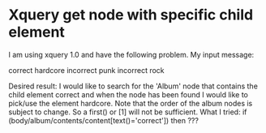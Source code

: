 
# Xquery get node with specific child element

I am using xquery 1.0 and have the following problem.
My input message:
<Body>
<album>
    <contents>
        <content>correct</content>
        <content>hardcore</content>
    </contents>
</album>
<album>
    <contents>
        <content>incorrect</content>
        <content>punk</content>
    </contents>
</album>
<album>
    <contents>
        <content>incorrect</content>
        <content>rock</content>
    </contents>
</album>
</Body>

Desired result:
I would like to search for the 'Album' node that contains the child element <content>correct</content> and when the node has been found I would like to pick/use the element <content>hardcore</content>. Note that the order of the album nodes is subject to change. So a first() or [1] will not be sufficient.
What I tried:
if (body/album/contents/content[text()='correct']) then ???

        